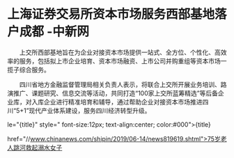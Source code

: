 # 上海证券交易所资本市场服务西部基地落户成都 -中新网

　　上交所西部基地旨在为企业对接资本市场提供一站式、全方位、个性化、高效率的服务，包括拟上市企业培育、资本市场融资、上市公司并购重组等资本市场一揽子综合服务。

　　四川省地方金融监督管理局相关负责人表示，将联合上交所开展业务培训、路演推广、课题研究、信息交流等活动，共同打造“100家上交所蓝筹精选”等后备企业库，对入库企业进行精准培育和辅导，通过帮助企业对接资本市场推进四川“5+1”现代产业体系建设，服务四川经济转型升级。

le="{title}" style=" font-size:12px; text-align:center; color:#000">{title}

href="//www.chinanews.com/shipin/2019/06-14/news819619.shtml">75岁老人跳河救起溺水女子
